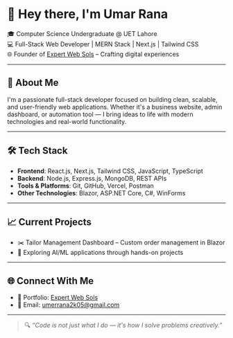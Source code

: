 # 👋 Hey there, I'm Umar Rana

🎓 Computer Science Undergraduate @ UET Lahore  
💻 Full-Stack Web Developer | MERN Stack | Next.js | Tailwind CSS  
🌐 Founder of [Expert Web Sols](https://expertwebsols.vercel.app/) – Crafting digital experiences 

---

## 🚀 About Me

I'm a passionate full-stack developer focused on building clean, scalable, and user-friendly web applications. Whether it's a business website, admin dashboard, or automation tool — I bring ideas to life with modern technologies and real-world functionality.

---

## 🛠️ Tech Stack

- **Frontend**: React.js, Next.js, Tailwind CSS, JavaScript, TypeScript  
- **Backend**: Node.js, Express.js, MongoDB, REST APIs  
- **Tools & Platforms**: Git, GitHub, Vercel, Postman  
- **Other Technologies**: Blazor, ASP.NET Core, C#, WinForms  

---

## 📈 Current Projects

- ✂️ Tailor Management Dashboard – Custom order management in Blazor  
- 🤖 Exploring AI/ML applications through hands-on projects  

---

## 🌐 Connect With Me

- 🧳 Portfolio: [Expert Web Sols](https://expertwebsols.vercel.app/)
- 📧 Email: umerrana2k05@gmail.com

---

> 🔍 *“Code is not just what I do — it's how I solve problems creatively.”*

